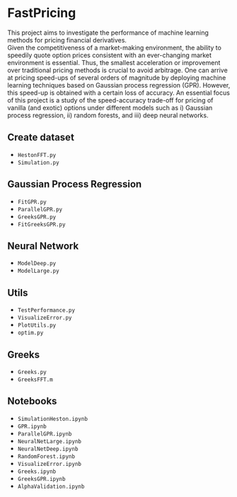 # FastPricing
This project aims to investigate the performance of machine learning methods for pricing financial derivatives.  
Given the competitiveness of a market-making environment, the ability to speedily quote option prices consistent with an ever-changing market environment is essential. Thus, the smallest acceleration or improvement over traditional pricing methods is crucial to avoid arbitrage. One can arrive at pricing speed-ups of several orders of magnitude by deploying machine learning techniques based on Gaussian process regression (GPR). However, this speed-up is obtained with a certain loss of accuracy. An essential focus of this project is a study of the speed-accuracy trade-off for pricing of vanilla (and exotic) options under different models such as i) Gaussian process regression, ii) random forests, and iii) deep neural networks.

## Create dataset
- `HestonFFT.py`
- `Simulation.py`

## Gaussian Process Regression
- `FitGPR.py`
- `ParallelGPR.py`
- `GreeksGPR.py`
- `FitGreeksGPR.py`

## Neural Network
- `ModelDeep.py`
- `ModelLarge.py`

## Utils
- `TestPerformance.py`
- `VisualizeError.py`
- `PlotUtils.py`
- `optim.py`

## Greeks
- `Greeks.py`
- `GreeksFFT.m`


## Notebooks
- `SimulationHeston.ipynb`
- `GPR.ipynb`
- `ParallelGPR.ipynb`
- `NeuralNetLarge.ipynb`
- `NeuralNetDeep.ipynb`
- `RandomForest.ipynb`
- `VisualizeError.ipynb`
- `Greeks.ipynb`
- `GreeksGPR.ipynb`
- `AlphaValidation.ipynb`


